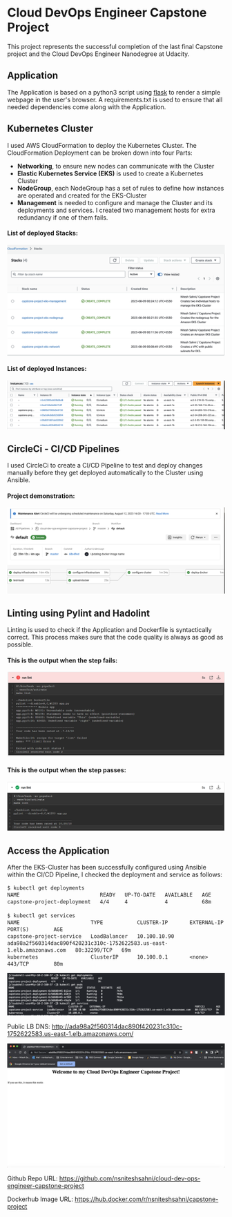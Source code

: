 # Cloud DevOps Engineer Capstone Project

This project represents the successful completion of the last final Capstone project and the Cloud DevOps Engineer Nanodegree at Udacity.

## Application

The Application is based on a python3 script using <a target="_blank" href="https://flask.palletsprojects.com">flask</a> to render a simple webpage in the user's browser.
A requirements.txt is used to ensure that all needed dependencies come along with the Application.

## Kubernetes Cluster

I used AWS CloudFormation to deploy the Kubernetes Cluster.
The CloudFormation Deployment can be broken down into four Parts:
- **Networking**, to ensure new nodes can communicate with the Cluster
- **Elastic Kubernetes Service (EKS)** is used to create a Kubernetes Cluster
- **NodeGroup**, each NodeGroup has a set of rules to define how instances are operated and created for the EKS-Cluster
- **Management** is needed to configure and manage the Cluster and its deployments and services. I created two management hosts for extra redundancy if one of them fails.

#### List of deployed Stacks:
![CloudFormation](./screenshots/cloudformation_stacks.PNG)

#### List of deployed Instances:
![Show Instances](./screenshots/show_instances.PNG)

## CircleCi - CI/CD Pipelines

I used CircleCi to create a CI/CD Pipeline to test and deploy changes manually before they get deployed automatically to the Cluster using Ansible.

#### Project demonstration:

![CircleCi Pipeline](./screenshots/circleci_pipeline.PNG)

## Linting using Pylint and Hadolint

Linting is used to check if the Application and Dockerfile is syntactically correct.
This process makes sure that the code quality is always as good as possible.

#### This is the output when the step fails:

![Linting step fail](./screenshots/linting_step_fail.PNG)


#### This is the output when the step passes:

![Linting step fail](./screenshots/linting_step_success.PNG)

## Access the Application

After the EKS-Cluster has been successfully configured using Ansible within the CI/CD Pipeline, I checked the deployment and service as follows:

```
$ kubectl get deployments
NAME                          READY   UP-TO-DATE   AVAILABLE   AGE
capstone-project-deployment   4/4     4            4           68m

$ kubectl get services
NAME                       TYPE           CLUSTER-IP       EXTERNAL-IP                                                                  PORT(S)        AGE
capstone-project-service   LoadBalancer   10.100.10.90   ada98a2f560314dac890f420231c310c-1752622583.us-east-1.elb.amazonaws.com   80:32299/TCP   69m
kubernetes                 ClusterIP      10.100.0.1       <none>                                                                       443/TCP        80m
```

![kubectl command output](./screenshots/kubectl_command_output.PNG)

Public LB DNS: http://ada98a2f560314dac890f420231c310c-1752622583.us-east-1.elb.amazonaws.com/

![Access LB DNS](./screenshots/access_lb_dns_demo.PNG)

Github Repo URL: https://github.com/nsniteshsahni/cloud-dev-ops-engineer-capstone-project

Dockerhub Image URL: https://hub.docker.com/r/nsniteshsahni/capstone-project

